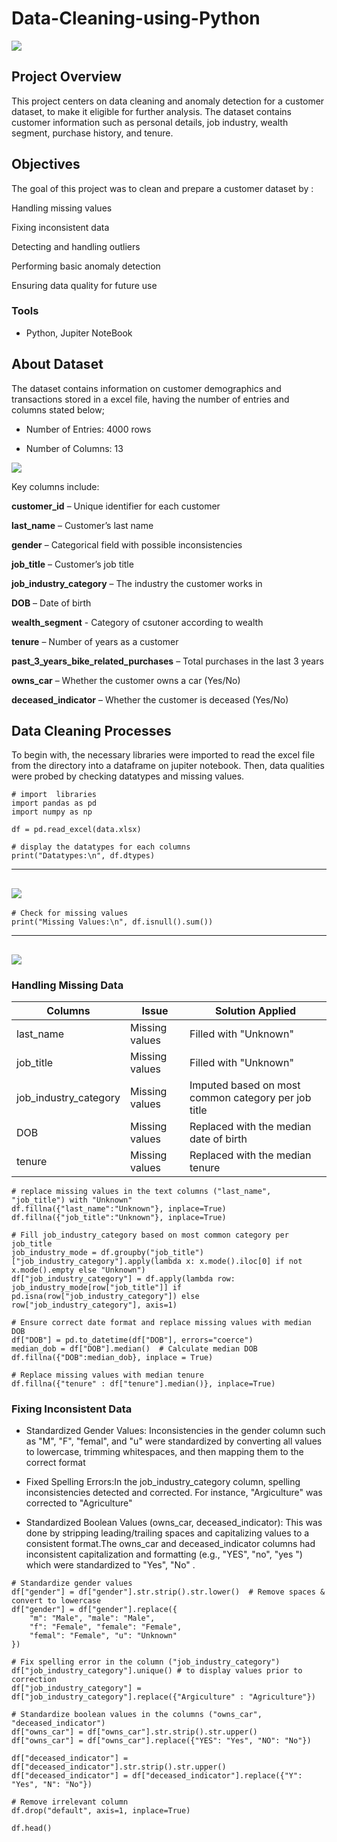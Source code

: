 # Data-Cleaning-using-Python

![](icon.png)

## Project Overview
This project centers on data cleaning and anomaly detection for a customer dataset, to make it eligible for further analysis. The dataset contains customer information such as personal details, job industry, wealth segment, purchase history, and tenure.

## Objectives
The goal of this project was to clean and prepare a customer dataset by :

Handling missing values

Fixing inconsistent data

Detecting and handling outliers

Performing basic anomaly detection

Ensuring data quality for future use

### Tools

- Python, Jupiter NoteBook

## About Dataset
The dataset contains information on customer demographics and transactions stored in a excel file, having the number of entries and columns stated below;

- Number of Entries: 4000 rows

- Number of Columns: 13

![](dataset.PNG)

Key columns include:

**customer_id** – Unique identifier for each customer

**last_name** – Customer’s last name

**gender** – Categorical field with possible inconsistencies

**job_title** – Customer’s job title

**job_industry_category** – The industry the customer works in

**DOB** – Date of birth

**wealth_segment** - Category of csutoner according to wealth

**tenure** – Number of years as a customer

**past_3_years_bike_related_purchases** – Total purchases in the last 3 years

**owns_car** – Whether the customer owns a car (Yes/No)

**deceased_indicator** – Whether the customer is deceased (Yes/No)

## Data Cleaning Processes
To begin with, the necessary libraries were imported to read the excel file from the directory into a dataframe on jupiter notebook. Then, data qualities were probed by checking datatypes and missing values.

```
# import  libraries
import pandas as pd
import numpy as np

df = pd.read_excel(data.xlsx)

# display the datatypes for each columns
print("Datatypes:\n", df.dtypes)
```
---
![](data-type.PNG)
---
```
# Check for missing values
print("Missing Values:\n", df.isnull().sum())

```
---
![](missing-value-check.PNG)
---
### Handling Missing Data

Columns | Issue | Solution Applied
|-------|-------|-----------------|
|last_name |Missing values |Filled with "Unknown" |
|job_title |Missing values |Filled with "Unknown" |
|job_industry_category |Missing values |Imputed based on most common category per job title |
|DOB |Missing values |Replaced with the median date of birth |
|tenure |Missing values |Replaced with the median tenure |

```
# replace missing values in the text columns ("last_name", "job_title") with "Unknown"
df.fillna({"last_name":"Unknown"}, inplace=True)
df.fillna({"job_title":"Unknown"}, inplace=True)

# Fill job_industry_category based on most common category per job_title
job_industry_mode = df.groupby("job_title")["job_industry_category"].apply(lambda x: x.mode().iloc[0] if not x.mode().empty else "Unknown")
df["job_industry_category"] = df.apply(lambda row: job_industry_mode[row["job_title"]] if pd.isna(row["job_industry_category"]) else row["job_industry_category"], axis=1)

# Ensure correct date format and replace missing values with median DOB
df["DOB"] = pd.to_datetime(df["DOB"], errors="coerce")
median_dob = df["DOB"].median()  # Calculate median DOB
df.fillna({"DOB":median_dob}, inplace = True)

# Replace missing values with median tenure
df.fillna({"tenure" : df["tenure"].median()}, inplace=True)
```

### Fixing Inconsistent Data

- Standardized Gender Values: Inconsistencies in the gender column such as "M", "F", "femal", and "u" were standardized by converting all values to lowercase, trimming whitespaces, and then mapping them to the correct format

- Fixed Spelling Errors:In the job_industry_category column, spelling inconsistencies detected and corrected. For instance, "Argiculture" was corrected to "Agriculture"

- Standardized Boolean Values (owns_car, deceased_indicator): This was done by stripping leading/trailing spaces and capitalizing values to a consistent format.The owns_car and deceased_indicator columns had inconsistent capitalization and formatting (e.g., "YES", "no", "yes ") which were standardized to "Yes", "No" . 

```
# Standardize gender values
df["gender"] = df["gender"].str.strip().str.lower()  # Remove spaces & convert to lowercase
df["gender"] = df["gender"].replace({
    "m": "Male", "male": "Male",
    "f": "Female", "female": "Female",
    "femal": "Female", "u": "Unknown"
})

# Fix spelling error in the column ("job_industry_category")
df["job_industry_category"].unique() # to display values prior to correction
df["job_industry_category"] = df["job_industry_category"].replace({"Argiculture" : "Agriculture"})

# Standardize boolean values in the columns ("owns_car", "deceased_indicator") 
df["owns_car"] = df["owns_car"].str.strip().str.upper()
df["owns_car"] = df["owns_car"].replace({"YES": "Yes", "NO": "No"})

df["deceased_indicator"] = df["deceased_indicator"].str.strip().str.upper()
df["deceased_indicator"] = df["deceased_indicator"].replace({"Y": "Yes", "N": "No"})

# Remove irrelevant column
df.drop("default", axis=1, inplace=True)

df.head()
```
